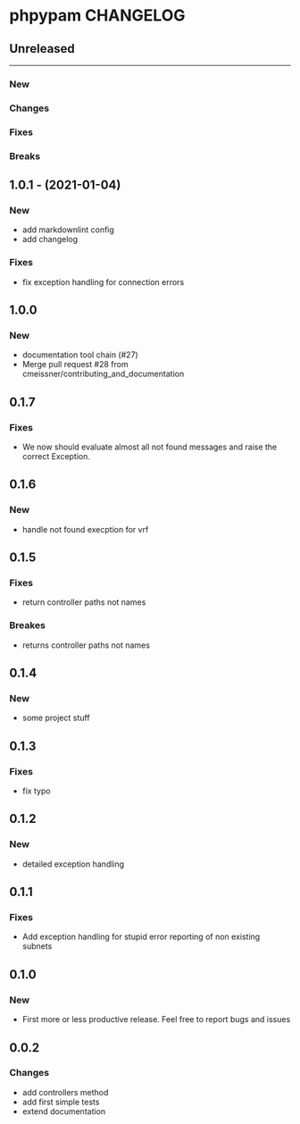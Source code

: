 # phpypam CHANGELOG


## Unreleased
---

### New

### Changes

### Fixes

### Breaks


## 1.0.1 - (2021-01-04)

### New

* add markdownlint config
* add changelog


### Fixes

* fix exception handling for connection errors


## 1.0.0

### New

* documentation tool chain (#27)
* Merge pull request #28 from cmeissner/contributing\_and\_documentation

## 0.1.7

### Fixes

* We now should evaluate almost all not found messages and raise the correct Exception.

## 0.1.6

### New

* handle not found execption for vrf

## 0.1.5

### Fixes

* return controller paths not names

### Breakes

* returns controller paths not names

## 0.1.4

### New

* some project stuff

## 0.1.3

### Fixes

* fix typo

## 0.1.2

### New

* detailed exception handling

## 0.1.1

### Fixes

* Add exception handling for stupid error reporting of non existing subnets

## 0.1.0

### New

* First more or less productive release. Feel free to report bugs and issues

## 0.0.2

### Changes

* add controllers method
* add first simple tests
* extend documentation
